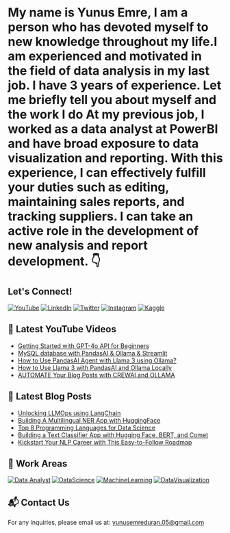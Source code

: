 # My name is Yunus Emre, I am a person who has devoted myself to new knowledge throughout my life.I am experienced and motivated in the field of data analysis in my last job. I have 3 years of experience. Let me briefly tell you about myself and the work I do At my previous job, I worked as a data analyst at PowerBI and have broad exposure to  data visualization and reporting. With this experience, I can effectively fulfill your duties such as editing, maintaining  sales reports, and tracking suppliers. I can take an active role in the development of new analysis and report development. 👇

## Let's Connect!
[![YouTube](https://img.shields.io/badge/YouTube-red?style=for-the-badge&logo=youtube)](https://youtube.com/@yunusemreduran8591)
[![LinkedIn](https://img.shields.io/badge/LinkedIn-blue?style=for-the-badge&logo=linkedin)](https://linkedin.com/in/iamyunusemreduran)
[![Twitter](https://img.shields.io/badge/Twitter-blue?style=for-the-badge&logo=twitter)](https://twitter.com/yunuseduran)
[![Instagram](https://img.shields.io/badge/Instagram-purple?style=for-the-badge&logo=instagram)](https://instagram.com/yunuseduran)
[![Kaggle](https://img.shields.io/badge/Kaggle-blue?style=for-the-badge&logo=kaggle)](https://kaggle.com/yunusemreduran)

## 📌 Latest YouTube Videos
- [Getting Started with GPT-4o API for Beginners](https://youtube.com)
- [MySQL database with PandasAI & Ollama & Streamlit](https://youtube.com)
- [How to Use PandasAI Agent with Llama 3 using Ollama?](https://youtube.com)
- [How to Use Llama 3 with PandasAI and Ollama Locally](https://youtube.com)
- [AUTOMATE Your Blog Posts with CREWAI and OLLAMA](https://youtube.com)

## 📌 Latest Blog Posts
- [Unlocking LLMOps using LangChain](https://medium.com)
- [Building A Multilingual NER App with HuggingFace](https://medium.com)
- [Top 8 Programming Languages for Data Science](https://medium.com)
- [Building a Text Classifier App with Hugging Face, BERT, and Comet](https://medium.com)
- [Kickstart Your NLP Career with This Easy-to-Follow Roadmap](https://medium.com)

## 🤖 Work Areas
[![Data Analyst](https://img.shields.io/badge/GenAI-blue?style=for-the-badge)](https://yunusemreduran.com/)
[![DataScience](https://img.shields.io/badge/DataScience-yellow?style=for-the-badge)](https://kaggle.com/yunusemreduran)
[![MachineLearning](https://img.shields.io/badge/MachineLearning-orange?style=for-the-badge)](https://huggingface.co/yunuseduran)
[![DataVisualization](https://img.shields.io/badge/DataEngineering-green?style=for-the-badge)](https://data-store.streamlit.app/)


## 📬 Contact Us
For any inquiries, please email us at: [yunusemreduran.05@gmail.com](mailto:yunusemreduran.05@gmail.com)
